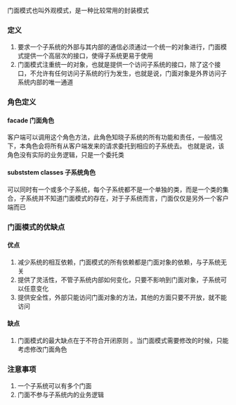 门面模式也叫外观模式，是一种比较常用的封装模式

### 定义

1. 要求一个子系统的外部与其内部的通信必须通过一个统一的对象进行，门面模式提供一个高层次的接口，使得子系统更易于使用
2. 门面模式注重统一的对象，也就是提供一个访问子系统的接口，除了这个接口，不允许有任何访问子系统的行为发生，也就是说，门面对象是外界访问子系统内部的唯一通道

### 角色定义

#### facade 门面角色

客户端可以调用这个角色方法，此角色知晓子系统的所有功能和责任，一般情况下，本角色会将所有从客户端发来的请求委托到相应的子系统去。 也就是说，该角色没有实际的业务逻辑，只是一个委托类

#### subststem classes 子系统角色

可以同时有一个或多个子系统，每个子系统都不是一个单独的类，而是一个类的集合，子系统并不知道门面模式的存在，对于子系统而言，门面仅仅是另外一个客户端而已

### 门面模式的优缺点

#### 优点

1. 减少系统的相互依赖，门面模式的所有依赖都是门面对象的依赖，与子系统无关
2. 提供了灵活性，不管子系统内部如何变化，只要不影响到门面对象，子系统可以任意变化
3. 提供安全性，外部只能访问门面对象的方法，其他的方面只要不开放，就不能访问

#### 缺点

1. 门面模式的最大缺点在于不符合开闭原则 。当门面模式需要修改的时候，只能考虑修改门面角色

### 注意事项

1. 一个子系统可以有多个门面
2. 门面不参与子系统内的业务逻辑



